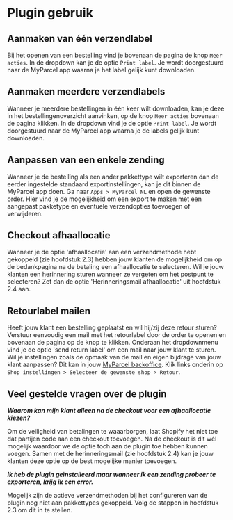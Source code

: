 # Plugin gebruik 

## Aanmaken van één verzendlabel
Bij het openen van een bestelling vind je bovenaan de pagina de knop `Meer acties`. In de dropdown kan je de optie 
`Print label`. Je wordt doorgestuurd naar de MyParcel app waarna je het label gelijk kunt downloaden.

## Aanmaken meerdere verzendlabels
Wanneer je meerdere bestellingen in één keer wilt downloaden, kan je deze in het bestellingenoverzicht aanvinken, op 
de knop `Meer acties` bovenaan de pagina klikken. In de dropdown vind je de optie `Print label`. Je wordt doorgestuurd 
naar de MyParcel app waarna je de labels gelijk kunt downloaden.

## Aanpassen van een enkele zending
Wanneer je de bestelling als een ander pakkettype wilt exporteren dan de eerder ingestelde standaard exportinstellingen,
kan je dit binnen de MyParcel app doen. Ga naar `Apps > MyParcel NL` en open de gewenste order. Hier vind je de 
mogelijkheid om een export te maken met een aangepast pakketype en eventuele verzendopties toevoegen of verwijderen.

<MPImg src="/documentation/shopify/shopify-change-shipment.svg" alt="Shopify api settings" />

## Checkout afhaallocatie
Wanneer je de optie 'afhaallocatie' aan een verzendmethode hebt gekoppeld (zie hoofdstuk 2.3) hebben jouw klanten de 
mogelijkheid om op de bedankpagina na de betaling een afhaallocatie te selecteren. Wil je jouw klanten een herinnering 
sturen wanneer ze vergeten om het postpunt te selecteren? Zet dan de optie 'Herinneringsmail afhaallocatie' uit hoofdstuk 2.4 aan.

<MPImg src="/documentation/shopify/shopify-checkout-pickup.svg" alt="Shopify checkout pickup" />

## Retourlabel mailen
Heeft jouw klant een bestelling geplaatst en wil hij/zij deze retour sturen? Verstuur eenvoudig een mail met het 
retourlabel door de order te openen en bovenaan de pagina op de knop  te klikken. Onderaan het dropdownmenu vind je de 
optie 'send return label' om een mail naar jouw klant te sturen. Wil je instellingen zoals de opmaak van de mail en
eigen bijdrage van jouw klant aanpassen? Dit kan in jouw [MyParcel backoffice]. 
Klik links onderin op `Shop instellingen > Selecteer de gewenste shop > Retour`.

## Veel gestelde vragen over de plugin
***Waarom kan mijn klant alleen na de checkout voor een afhaallocatie kiezen?***

Om de veiligheid van betalingen te waaarborgen, laat Shopify het niet toe dat partijen code aan een checkout 
toevoegen. Na de checkout is dit wél mogelijk waardoor we de optie toch aan de plugin toe hebben kunnen voegen. Samen 
met de herinneringsmail (zie hoofdstuk 2.4) kan je jouw klanten deze optie op de best mogelijke manier toevoegen.

***Ik heb de plugin geïnstalleerd maar wanneer ik een zending probeer te exporteren, krijg ik een error.***

Mogelijk zijn de actieve verzendmethoden bij het configureren van de plugin nog niet aan pakkettypes gekoppeld. Volg 
de stappen in hoofdstuk 2.3 om dit in te stellen.


[MyParcel backoffice]: https://backoffice.myparcel.nl/
